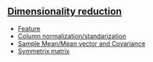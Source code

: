 ## [Dimensionality reduction](https://en.wikipedia.org/wiki/Dimensionality_reduction)

* [Feature](https://www.datarobot.com/wiki/feature/)
* [Column normalization/standarization](https://medium.com/@jalesh.j/column-normalization-and-column-standardization-in-machine-learning-e056501056b)
* [Sample Mean/Mean vector and Covariance](https://en.wikipedia.org/wiki/Sample_mean_and_covariance)
* [Symmetrix matrix](https://en.wikipedia.org/wiki/Symmetric_matrix)

